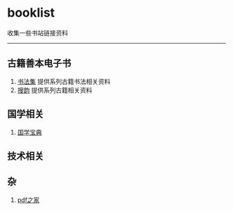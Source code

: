 # booklist
 收集一些书站链接资料
 
 ----
 
 ## 古籍善本电子书
1. [书法集](http://www.shufaji.com/) 提供系列古籍书法相关资料
1. [搜韵](https://sou-yun.com/) 提供系列古籍相关资料
 
 ## 国学相关
 1. [国学宝典](http://www.gxbd.com/)
 ## 技术相关
 
 
 ## 杂
1. [pdf之家](http://pdfzj.cn)
